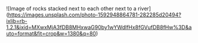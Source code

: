![Image of rocks stacked next to each other next to a river] (https://images.unsplash.com/photo-1592948864781-282285d20494?ixlib=rb-1.2.1&ixid=MXwxMjA3fDB8MHxwaG90by1wYWdlfHx8fGVufDB8fHw%3D&auto=format&fit=crop&w=1380&q=80)
